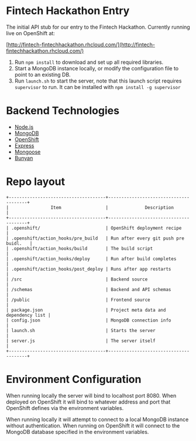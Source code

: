 Fintech Hackathon Entry
=======================

The initial API stub for our entry to the Fintech Hackathon. Currently running live on OpenShift at:

[http://fintech-fintechhackathon.rhcloud.com/](http://fintech-fintechhackathon.rhcloud.com/)

1. Run `npm install` to download and set up all required libraries.
2. Start a MongoDB instance locally, or modify the configuration file to point to an existing DB.
3. Run `launch.sh` to start the server, note that this launch script requires `supervisor` to run.
   It can be installed with `npm install -g supervisor`

Backend Technologies
====================

* [Node.js](http://nodejs.org/)
* [MongoDB](http://www.mongodb.org/)
* [OpenShift](https://www.openshift.com/)
* [Express](http://expressjs.com/)
* [Mongoose](http://mongoosejs.com/)
* [Bunyan](https://github.com/trentm/node-bunyan)

Repo layout
===========

    +-------------------------------------+---------------------------------------+
    |                Item                 |              Description              |
    +-------------------------------------+---------------------------------------+
    | .openshift/                         | OpenShift deployment recipe           |
    | .openshift/action_hooks/pre_build   | Run after every git push pre buidl.   |
    | .openshift/action_hooks/build       | The build script                      |
    | .openshift/action_hooks/deploy      | Run after build completes             |
    | .openshift/action_hooks/post_deploy | Runs after app restarts               |
    | /src                                | Backend source                        |
    | /schemas                            | Backend and API schemas               |
    | /public                             | Frontend source                       |
    | package.json                        | Project meta data and dependency list |
    | config.json                         | MongoDB connection info               |
    | launch.sh                           | Starts the server                     |
    | server.js                           | The server itself                     |
    +-------------------------------------+---------------------------------------+

Environment Configuration
=========================

When running locally the server will bind to localhost port 8080. When deployed on OpenShift
it will bind to whatever address and port that OpenShift defines via the environment variables.

When running locally it will attempt to connect to a local MongoDB instance without authentication.
When running on OpenShift it will connect to the MongoDB database specified in the environment
variables.

